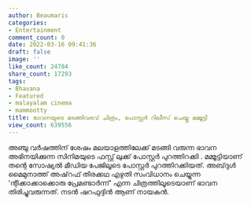 ```yaml
---
author: Beaumaris
categories:
- Entertainment
comment_count: 0
date: 2022-03-16 09:41:36
draft: false
image: ''
like_count: 24784
share_count: 17293
tags:
- Bhavana
- Featured
- malayalam cinema
- mammootty
title: ഭാവനയുടെ മടങ്ങിവരവ് ചിത്രം, പോസ്റ്റർ റിലീസ് ചെയ്തു മമ്മൂട്ടി
view_count: 639556
---
```


അഞ്ചു വർഷത്തിന് ശേഷം മലയാളത്തിലേക്ക് മടങ്ങി വരുന്ന ഭാവന അഭിനയിക്കുന്ന സിനിമയുടെ ഫസ്റ്റ് ലുക്ക് പോസ്റ്റർ പുറത്തിറക്കി . മമ്മൂട്ടിയാണ് തന്റെ സോഷ്യൽ മീഡിയ പേജിലൂടെ പോസ്റ്റർ പുറത്തിറക്കിയത്. അബ്‌ദുൾ മൈമുനാത്ത് അഷ്‌‌റഫ് തിരക്കഥ എഴുതി സംവിധാനം ചെയ്യുന്ന 'ന്റിക്കാക്കാക്കൊരു പ്രേമണ്ടാർന്ന്' എന്ന ചിത്രത്തിലൂടെയാണ് ഭാവന തിരിച്ചുവരുന്നത്. നടൻ ഷറഫുദ്ദിൻ ആണ് നായകൻ.